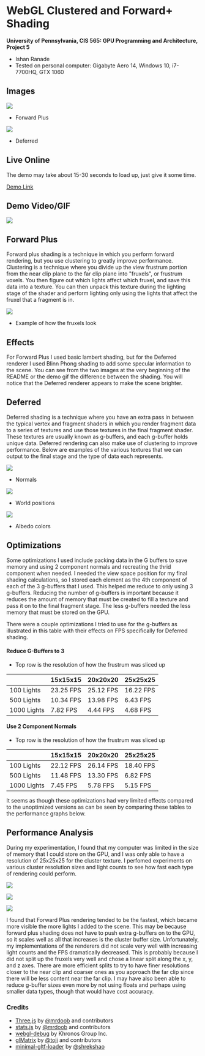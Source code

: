 WebGL Clustered and Forward+ Shading
======================

**University of Pennsylvania, CIS 565: GPU Programming and Architecture, Project 5**

* Ishan Ranade
* Tested on personal computer: Gigabyte Aero 14, Windows 10, i7-7700HQ, GTX 1060

## Images

![](forwardplus.JPG)

* Forward Plus

![](deferred.JPG)

* Deferred

## Live Online

The demo may take about 15-30 seconds to load up, just give it some time.

[Demo Link](https://ishanranade.github.io/Project5-WebGL-Clustered-Deferred-Forward-Plus/)

## Demo Video/GIF

![](demo.gif)

## Forward Plus

Forward plus shading is a technique in which you perform forward rendering, but you use clustering to greatly improve performance.  Clustering is a technique where you divide up the view frustrum portion from the near clip plane to the far clip plane into "fruxels", or frustrum voxels.  You then figure out which lights affect which fruxel, and save this data into a texture.  You can then unpack this texture during the lighting stage of the shader and perform lighting only using the lights that affect the fruxel that a fragment is in.

![](frustrumimage.png)

- Example of how the fruxels look

## Effects

For Forward Plus I used basic lambert shading, but for the Deferred renderer I used Blinn Phong shading to add some specular information to the scene.  You can see from the two images at the very beginning of the README or the demo gif the difference between the shading.  You will notice that the Deferred renderer appears to make the scene brighter.

## Deferred

Deferred shading is a technique where you have an extra pass in between the typical vertex and fragment shaders in which you render fragment data to a series of textures and use those textures in the final fragment shader.  These textures are usually known as g-buffers, and each g-buffer holds unique data.  Deferred rendering can also make use of clustering to improve performance.  Below are examples of the various textures that we can output to the final stage and the type of data each represents.

![](normals.JPG)

- Normals

![](position.JPG)

- World positions

![](albedo.JPG)

- Albedo colors

## Optimizations

Some optimizations I used include packing data in the G buffers to save memory and using 2 component normals and recreating the thrid component when needed.  I needed the view space position for my final shading calculations, so I stored each element as the 4th component of each of the 3 g-buffers that I used.  This helped me reduce to only using 3 g-buffers.  Reducing the number of g-buffers is important because it reduces the amount of memory that must be created to fill a texture and pass it on to the final fragment stage.  The less g-buffers needed the less memory that must be stored on the GPU.

There were a couple optimizations I tried to use for the g-buffers as illustrated in this table with their effects on FPS specifically for Deferred shading.

#### Reduce G-Buffers to 3 

- Top row is the resolution of how the frustrum was sliced up

|             | 15x15x15  | 20x20x20  | 25x25x25  | 
| ----------  | --------- | --------- | --------- |
| 100 Lights  | 23.25 FPS | 25.12 FPS | 16.22 FPS |
| 500 Lights  | 10.34 FPS | 13.98 FPS | 6.43 FPS |
| 1000 Lights | 7.82 FPS  | 4.44 FPS  | 4.68 FPS |

#### Use 2 Component Normals

- Top row is the resolution of how the frustrum was sliced up

|             | 15x15x15  | 20x20x20  | 25x25x25  | 
| ----------  | --------- | --------- | --------- |
| 100 Lights  | 22.12 FPS | 26.14 FPS | 18.40 FPS |
| 500 Lights  | 11.48 FPS | 13.30 FPS | 6.82 FPS |
| 1000 Lights | 7.45 FPS  | 5.78 FPS |  5.15 FPS |

It seems as though these optimizations had very limited effects compared to the unoptimized versions as can be seen by comparing these tables to the performance graphs below.


## Performance Analysis

During my experimentation, I found that my computer was limited in the size of memory that I could store on the GPU, and I was only able to have a resolution of 25x25x25 for the cluster texture.  I perfomed experiments on various cluster resolution sizes and light counts to see how fast each type of rendering could perform.


![](15.JPG)

![](20.JPG)

![](25.JPG)

I found that Forward Plus rendering tended to be the fastest, which became more visible the more lights I added to the scene.  This may be because forward plus shading does not have to push extra g-buffers on to the GPU, so it scales well as all that increases is the cluster buffer size.  Unfortunately, my implementations of the renderers did not scale very well with increasing light counts and the FPS dramatically decreased.  This is probably because I did not split up the fruxels very well and chose a linear split along the x, y, and z axes.  There are more efficient splits to try to have finer resolutions closer to the near clip and coarser ones as you approach the far clip since there will be less content near the far clip.  I may have also been able to reduce g-buffer sizes even more by not using floats and perhaps using smaller data types, though that would have cost accuracy.


### Credits

* [Three.js](https://github.com/mrdoob/three.js) by [@mrdoob](https://github.com/mrdoob) and contributors
* [stats.js](https://github.com/mrdoob/stats.js) by [@mrdoob](https://github.com/mrdoob) and contributors
* [webgl-debug](https://github.com/KhronosGroup/WebGLDeveloperTools) by Khronos Group Inc.
* [glMatrix](https://github.com/toji/gl-matrix) by [@toji](https://github.com/toji) and contributors
* [minimal-gltf-loader](https://github.com/shrekshao/minimal-gltf-loader) by [@shrekshao](https://github.com/shrekshao)
